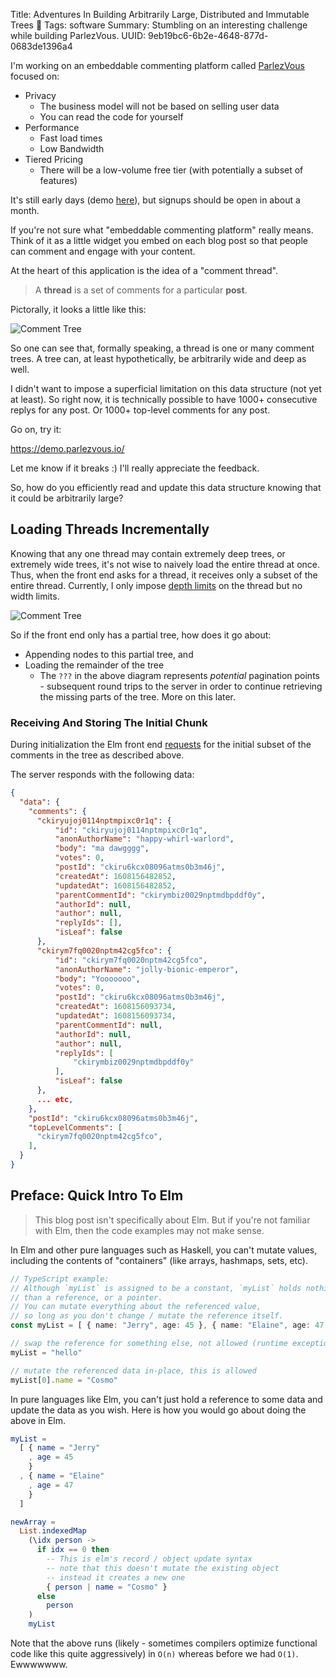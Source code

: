 Title: Adventures In Building Arbitrarily Large, Distributed and Immutable Trees 🌲
Tags: software
Summary: Stumbling on an interesting challenge while building ParlezVous.
UUID: 9eb19bc6-6b2e-4648-877d-0683de1396a4

I'm working on an embeddable commenting platform called [ParlezVous](https://parlezvous.io/) focused on:

- Privacy
    - The business model will not be based on selling user data
    - You can read the code for yourself
- Performance
    - Fast load times
    - Low Bandwidth
- Tiered Pricing
    - There will be a low-volume free tier (with potentially a subset of features)

It's still early days (demo [here](https://demo.parlezvous.io/)), but signups should be open in about a month.

If you're not sure what "embeddable commenting platform" really means. Think of it as a little widget you embed on each blog post so that people can comment and engage with your content.

At the heart of this application is the idea of a "comment thread".

> A **thread** is a set of comments for a particular **post**.

Pictorally, it looks a little like this:

![Comment Tree]({filename}/images/comment-tree-structure.png)

So one can see that, formally speaking, a thread is one or many comment trees. A tree can, at least hypothetically, be arbitrarily wide and deep as well.

I didn't want to impose a superficial limitation on this data structure (not yet at least). So right now, it is technically possible to have 1000+ consecutive replys for any post. Or 1000+ top-level comments for any post.

Go on, try it:

https://demo.parlezvous.io/

Let me know if it breaks :) I'll really appreciate the feedback.

So, how do you efficiently read and update this data structure knowing that it could be arbitrarily large?


## Loading Threads Incrementally

Knowing that any one thread may contain extremely deep trees, or extremely wide trees, it's not wise to naively load the entire thread at once. Thus, when the front end asks for a thread, it receives only a subset of the entire thread. Currently, I only impose [depth limits](https://github.com/parlez-vous/server/blob/2496bacf55a2acbebc30631b5562f34272794d76/src/db/actions.ts#L227) on the thread but no width limits.


![Comment Tree]({filename}/images/diagram-2.png)

So if the front end only has a partial tree, how does it go about:

- Appending nodes to this partial tree, and
- Loading the remainder of the tree
    - The `???` in the above diagram represents *potential* pagination points - subsequent round trips to the server in order to continue retrieving the missing parts of the tree. More on this later.


### Receiving And Storing The Initial Chunk

During initialization the Elm front end [requests](https://github.com/parlez-vous/embed/blob/master/src/elm/Model.elm#L135) for the initial subset of the comments in the tree as described above.


The server responds with the following data:


```json
{
  "data": {
    "comments": {
      "ckiryujoj0114nptmpixc0r1q": {
          "id": "ckiryujoj0114nptmpixc0r1q",
          "anonAuthorName": "happy-whirl-warlord",
          "body": "ma dawgggg",
          "votes": 0,
          "postId": "ckiru6kcx08096atms0b3m46j",
          "createdAt": 1608156482852,
          "updatedAt": 1608156482852,
          "parentCommentId": "ckirymbiz0029nptmdbpddf0y",
          "authorId": null,
          "author": null,
          "replyIds": [],
          "isLeaf": false
      },
      "ckirym7fq0020nptm42cg5fco": {
          "id": "ckirym7fq0020nptm42cg5fco",
          "anonAuthorName": "jolly-bionic-emperor",
          "body": "Yooooooo",
          "votes": 0,
          "postId": "ckiru6kcx08096atms0b3m46j",
          "createdAt": 1608156093734,
          "updatedAt": 1608156093734,
          "parentCommentId": null,
          "authorId": null,
          "author": null,
          "replyIds": [
              "ckirymbiz0029nptmdbpddf0y"
          ],
          "isLeaf": false
      },
      ... etc,
    },
    "postId": "ckiru6kcx08096atms0b3m46j",
    "topLevelComments": [
      "ckirym7fq0020nptm42cg5fco",
    ],
  }
}
```








## Preface: Quick Intro To Elm

> This blog post isn't specifically about Elm. But if you're not familiar with Elm, then the code examples may not make sense.

In Elm and other pure languages such as Haskell, you can't mutate values, including the contents of "containers" (like arrays, hashmaps, sets, etc).


```typescript
// TypeScript example:
// Although `myList` is assigned to be a constant, `myList` holds nothing more
// than a reference, or a pointer.
// You can mutate everything about the referenced value,
// so long as you don't change / mutate the reference itself.
const myList = [ { name: "Jerry", age: 45 }, { name: "Elaine", age: 47 } ]

// swap the reference for something else, not allowed (runtime exception)
myList = "hello"

// mutate the referenced data in-place, this is allowed
myList[0].name = "Cosmo"
```

In pure languages like Elm, you can't just hold a reference to some data and update the data as you wish. Here is how you would go about doing the above in Elm.


```elm
myList =
  [ { name = "Jerry"
    , age = 45
    }
  , { name = "Elaine"
    , age = 47
    }
  ]

newArray =
  List.indexedMap
    (\idx person ->
      if idx == 0 then
        -- This is elm's record / object update syntax
        -- note that this doesn't mutate the existing object
        -- instead it creates a new one
        { person | name = "Cosmo" }
      else
        person
    )
    myList
```

Note that the above runs (likely - sometimes compilers optimize functional code like this quite aggressively) in `O(n)` whereas before we had `O(1)`. Ewwwwwww.


